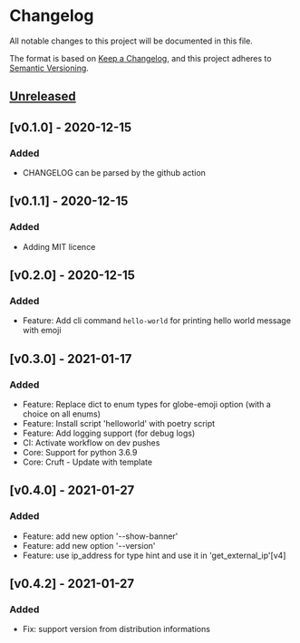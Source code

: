 # Changelog

All notable changes to this project will be documented in this file.

The format is based on [Keep a Changelog](https://keepachangelog.com/en/1.0.0/),
and this project adheres to [Semantic Versioning](https://semver.org/spec/v2.0.0.html).

## [Unreleased]

[Unreleased]: https://github.com/yoyonel/cruft_helloworld/tree/master

## [v0.1.0] - 2020-12-15
### Added
- CHANGELOG can be parsed by the github action

## [v0.1.1] - 2020-12-15
### Added
- Adding MIT licence

## [v0.2.0] - 2020-12-15
### Added
- Feature: Add cli command `hello-world` for printing hello world message with emoji

## [v0.3.0] - 2021-01-17
### Added
- Feature: Replace dict to enum types for globe-emoji option (with a choice on all enums)
- Feature: Install script 'helloworld' with poetry script
- Feature: Add logging support (for debug logs)
- CI: Activate workflow on dev pushes
- Core: Support for python 3.6.9
- Core: Cruft - Update with template

## [v0.4.0] - 2021-01-27
### Added
- Feature: add new option '--show-banner'
- Feature: add new option '--version'
- Feature: use ip_address for type hint and use it in 'get_external_ip'[v4]

## [v0.4.2] - 2021-01-27
### Added
- Fix: support version from distribution informations
